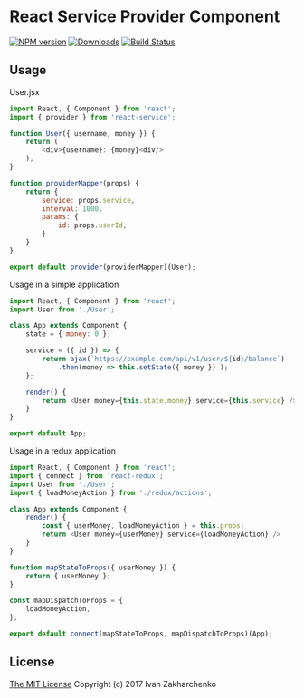 # React Service Provider Component

[![NPM version][npm-image]][npm-url]
[![Downloads][downloads-image]][npm-url]
[![Build Status][travis-image]][travis-url]

## Usage

User.jsx
``` javascript
import React, { Component } from 'react';
import { provider } from 'react-service';

function User({ username, money }) {
    return (
        <div>{username}: {money}<div/>
    );
}

function providerMapper(props) {
    return {
        service: props.service,
        interval: 1000,
        params: {
            id: props.userId,
        }
    }
}

export default provider(providerMapper)(User);

```

Usage in a simple application
``` javascript
import React, { Component } from 'react';
import User from './User';

class App extends Component {
    state = { money: 0 };

    service = ({ id }) => {
        return ajax(`https://example.com/api/v1/user/${id}/balance`)
            .then(money => this.setState({ money }) );
    };

    render() {
        return <User money={this.state.money} service={this.service} />
    }
}

export default App;

```

Usage in a redux application
``` javascript
import React, { Component } from 'react';
import { connect } from 'react-redux';
import User from './User';
import { loadMoneyAction } from './redux/actions';

class App extends Component {
    render() {
        const { userMoney, loadMoneyAction } = this.props;
        return <User money={userMoney} service={loadMoneyAction} />
    }
}

function mapStateToProps({ userMoney }) {
    return { userMoney };
}

const mapDispatchToProps = {
    loadMoneyAction,
};

export default connect(mapStateToProps, mapDispatchToProps)(App);

```

## License
[The MIT License](http://opensource.org/licenses/MIT)
Copyright (c) 2017 Ivan Zakharchenko


[downloads-image]: https://img.shields.io/npm/dm/react-service.svg
[npm-url]: https://www.npmjs.com/package/react-service
[npm-image]: https://img.shields.io/npm/v/react-service.svg

[travis-url]: https://travis-ci.org/3axap4eHko/react-service
[travis-image]: https://img.shields.io/travis/3axap4eHko/react-service/master.svg
